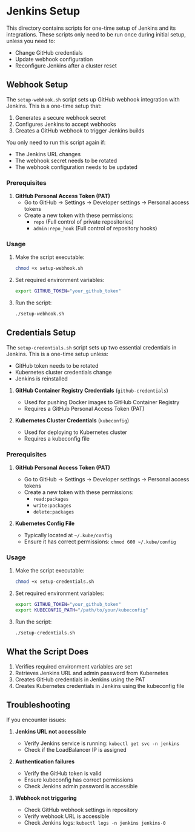 # Jenkins Setup

This directory contains scripts for one-time setup of Jenkins and its integrations. These scripts only need to be run once during initial setup, unless you need to:
- Change GitHub credentials
- Update webhook configuration
- Reconfigure Jenkins after a cluster reset

## Webhook Setup

The `setup-webhook.sh` script sets up GitHub webhook integration with Jenkins. This is a one-time setup that:
1. Generates a secure webhook secret
2. Configures Jenkins to accept webhooks
3. Creates a GitHub webhook to trigger Jenkins builds

You only need to run this script again if:
- The Jenkins URL changes
- The webhook secret needs to be rotated
- The webhook configuration needs to be updated

### Prerequisites

1. **GitHub Personal Access Token (PAT)**
   - Go to GitHub → Settings → Developer settings → Personal access tokens
   - Create a new token with these permissions:
     - `repo` (Full control of private repositories)
     - `admin:repo_hook` (Full control of repository hooks)

### Usage

1. Make the script executable:
   ```bash
   chmod +x setup-webhook.sh
   ```

2. Set required environment variables:
   ```bash
   export GITHUB_TOKEN="your_github_token"
   ```

3. Run the script:
   ```bash
   ./setup-webhook.sh
   ```

## Credentials Setup

The `setup-credentials.sh` script sets up two essential credentials in Jenkins. This is a one-time setup unless:
- GitHub token needs to be rotated
- Kubernetes cluster credentials change
- Jenkins is reinstalled

1. **GitHub Container Registry Credentials** (`github-credentials`)
   - Used for pushing Docker images to GitHub Container Registry
   - Requires a GitHub Personal Access Token (PAT)

2. **Kubernetes Cluster Credentials** (`kubeconfig`)
   - Used for deploying to Kubernetes cluster
   - Requires a kubeconfig file

### Prerequisites

1. **GitHub Personal Access Token (PAT)**
   - Go to GitHub → Settings → Developer settings → Personal access tokens
   - Create a new token with these permissions:
     - `read:packages`
     - `write:packages`
     - `delete:packages`

2. **Kubernetes Config File**
   - Typically located at `~/.kube/config`
   - Ensure it has correct permissions: `chmod 600 ~/.kube/config`

### Usage

1. Make the script executable:
   ```bash
   chmod +x setup-credentials.sh
   ```

2. Set required environment variables:
   ```bash
   export GITHUB_TOKEN="your_github_token"
   export KUBECONFIG_PATH="/path/to/your/kubeconfig"
   ```

3. Run the script:
   ```bash
   ./setup-credentials.sh
   ```

## What the Script Does

1. Verifies required environment variables are set
2. Retrieves Jenkins URL and admin password from Kubernetes
3. Creates GitHub credentials in Jenkins using the PAT
4. Creates Kubernetes credentials in Jenkins using the kubeconfig file

## Troubleshooting

If you encounter issues:

1. **Jenkins URL not accessible**
   - Verify Jenkins service is running: `kubectl get svc -n jenkins`
   - Check if the LoadBalancer IP is assigned

2. **Authentication failures**
   - Verify the GitHub token is valid
   - Ensure kubeconfig has correct permissions
   - Check Jenkins admin password is accessible

3. **Webhook not triggering**
   - Check GitHub webhook settings in repository
   - Verify webhook URL is accessible
   - Check Jenkins logs: `kubectl logs -n jenkins jenkins-0` 